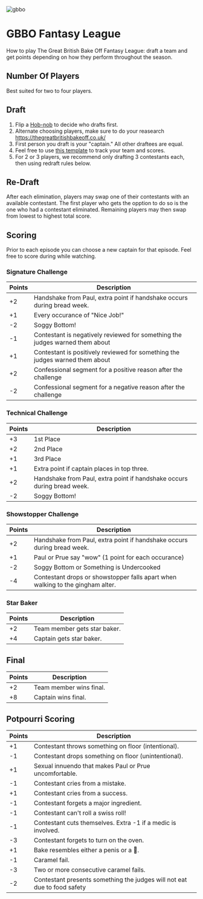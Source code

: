 ![gbbo](/gbbo.gif)


# GBBO Fantasy League
How to play The Great British Bake Off Fantasy League: draft a team and get points depending on how they perform throughout the season.

## Number Of Players
Best suited for two to four players.

## Draft
1. Flip a [Hob-nob](https://en.wikipedia.org/wiki/Hobnob_biscuit) to decide who drafts first.
2. Alternate choosing players, make sure to do your reasearch https://thegreatbritishbakeoff.co.uk/
3. First person you draft is your "captain." All other draftees are equal.
4. Feel free to use [this template](https://docs.google.com/spreadsheets/d/1P__zc4jc638WBl_MPb1T2o05ou97sRpo7Os7VMjWFNc/edit?usp=sharing) to track your team and scores. 
5. For 2 or 3 players, we recommend only drafting 3 contestants each, then using redraft rules below.

## Re-Draft
After each elimination, players may swap one of their contestants with an available contestant. The first player who gets the opption to do so is the one who had a contestant eliminated. Remaining players may then swap from lowest to highest total score.

## Scoring
Prior to each episode you can choose a new captain for that episode. Feel free to score during while watching.

### Signature Challenge
| Points | Description |
| --- | --- |
| +2 | Handshake from Paul, extra point if handshake occurs during bread week. |
| +1 | Every occurance of "Nice Job!" |
| -2 | Soggy Bottom! |
| -1 | Contestant is negatively reviewed for something the judges warned them about |
| +1 | Contestant is positively reviewed for something the judges warned them about |
| +2 | Confessional segment for a positive reason after the challenge |
| -2 | Confessional segment for a negative reason after the challenge |

### Technical Challenge
| Points | Description |
| --- | --- |
| +3 | 1st Place |
| +2 | 2nd Place |
| +1 | 3rd Place |
| +1 | Extra point if captain places in top three. |
| +2 | Handshake from Paul, extra point if handshake occurs during bread week. |
| -2 | Soggy Bottom! |

### Showstopper Challenge
| Points | Description |
| --- | --- |
| +2 | Handshake from Paul, extra point if handshake occurs during bread week. |
| +1 | Paul or Prue say "wow" (1 point for each occurance) |
| -2 | Soggy Bottom or Something is Undercooked |
| -4 | Contestant drops or showstopper falls apart when walking to the gingham alter. |


### Star Baker
| Points | Description |
| --- | --- |
| +2 | Team member gets star baker. |
| +4 | Captain gets star baker. |

## Final
| Points | Description |
| --- | --- |
| +2 | Team member wins final. |
| +8 | Captain wins final. |

## Potpourri Scoring
| Points | Description |
| --- | --- |
| +1 | Contestant throws something on floor (intentional). |
| -1 | Contestant drops something on floor (unintentional). |
| +1 | Sexual innuendo that makes Paul or Prue uncomfortable. |
| -1 | Contestant cries from a mistake. |
| +1 | Contestant cries from a success. |
| -1 | Contestant forgets a major ingredient. |
| -1 | Contestant can't roll a swiss roll! |
| -1 | Contestant cuts themselves. Extra -1 if a medic is involved. |
| -3 | Contestant forgets to turn on the oven. |
| +1 | Bake resembles either a penis or a 💩. |
| -1 | Caramel fail. |
| -3 | Two or more consecutive caramel fails. |
| -2 | Contestant presents something the judges will not eat due to food safety |




